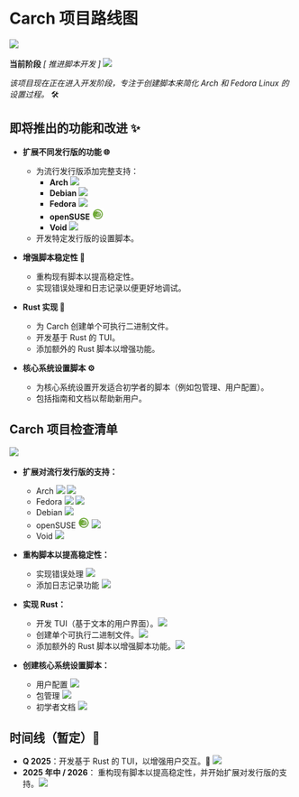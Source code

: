 # Carch 项目路线图
<img src="https://img.icons8.com/?size=80&id=CBfO8TrnezXC&format=png" width="50" />

**当前阶段** *[ 推进脚本开发 ]* <img src="https://cdn-icons-png.flaticon.com/128/4315/4315445.png" width="20" /> 

*该项目现在正在进入开发阶段，专注于创建脚本来简化 Arch 和 Fedora Linux 的设置过程。* 🛠️

## 即将推出的功能和改进 ✨

- **扩展不同发行版的功能 🌐**
   - 为流行发行版添加完整支持：
     - **Arch** <img src="https://img.icons8.com/?size=48&id=uIXgLv5iSlLJ&format=png" width="20" />
     - **Debian** <img src="https://img.icons8.com/?size=48&id=17838&format=png" width="20" /> 
     - **Fedora** <img src="https://img.icons8.com/?size=48&id=ZbBhBW0N2q3D&format=png" width="20" />
     - **openSUSE** <img src="https://raw.githubusercontent.com/harilvfs/assets/refs/heads/main/suse/opensuse.png" width="20" /> 
     - **Void** <img src="https://upload.wikimedia.org/wikipedia/commons/thumb/0/02/Void_Linux_logo.svg/256px-Void_Linux_logo.svg.png" width="20" /> 
   - 开发特定发行版的设置脚本。

- **增强脚本稳定性 🔧**
   - 重构现有脚本以提高稳定性。
   - 实现错误处理和日志记录以便更好地调试。

- **Rust 实现 🦀**
  - 为 Carch 创建单个可执行二进制文件。
  - 开发基于 Rust 的 TUI。
  - 添加额外的 Rust 脚本以增强功能。

- **核心系统设置脚本 ⚙️**
   - 为核心系统设置开发适合初学者的脚本（例如包管理、用户配置）。
   - 包括指南和文档以帮助新用户。

## Carch 项目检查清单
<img src="https://cdn-icons-png.flaticon.com/128/8090/8090840.png" width="30" />

- **扩展对流行发行版的支持：**

  - Arch <img src="https://img.icons8.com/?size=48&id=uIXgLv5iSlLJ&format=png" width="20" /> <img src="https://cdn-icons-png.flaticon.com/128/190/190411.png" width="20" /> 
  - Fedora <img src="https://img.icons8.com/?size=48&id=ZbBhBW0N2q3D&format=png" width="20" /> <img src="https://cdn-icons-png.flaticon.com/128/190/190411.png" width="20" />
  - Debian <img src="https://cdn-icons-png.flaticon.com/128/190/190406.png" width="20" /> 
  - openSUSE <img src="https://raw.githubusercontent.com/harilvfs/assets/refs/heads/main/suse/opensuse.png" width="20" /> <img src="https://cdn-icons-png.flaticon.com/128/190/190411.png" width="20" />  
  - Void <img src="https://cdn-icons-png.flaticon.com/128/190/190406.png" width="20" />

- **重构脚本以提高稳定性：**

  - 实现错误处理 <img src="https://cdn-icons-png.flaticon.com/128/190/190411.png" width="20" /> 
  - 添加日志记录功能 <img src="https://cdn-icons-png.flaticon.com/128/190/190411.png" width="20" />

- **实现 Rust：**

  - 开发 TUI（基于文本的用户界面）。<img src="https://cdn-icons-png.flaticon.com/128/190/190411.png" width="20" /> 
  - 创建单个可执行二进制文件。<img src="https://cdn-icons-png.flaticon.com/128/190/190411.png" width="20" /> 
  - 添加额外的 Rust 脚本以增强脚本功能。<img src="https://cdn-icons-png.flaticon.com/128/190/190406.png" width="20" />

- **创建核心系统设置脚本：**
  
  - 用户配置 <img src="https://cdn-icons-png.flaticon.com/128/190/190411.png" width="20" />
  - 包管理 <img src="https://cdn-icons-png.flaticon.com/128/190/190411.png" width="20" />
  - 初学者文档 <img src="https://cdn-icons-png.flaticon.com/128/190/190411.png" width="20" />

## 时间线（暂定）📅

- **Q 2025**：开发基于 Rust 的 TUI，以增强用户交互。🦀 <img src="https://cdn-icons-png.flaticon.com/128/190/190411.png" width="20" />
- **2025 年中 / 2026**： 重构现有脚本以提高稳定性，并开始扩展对发行版的支持。<img src="https://cdn-icons-png.flaticon.com/128/190/190411.png" width="20" />